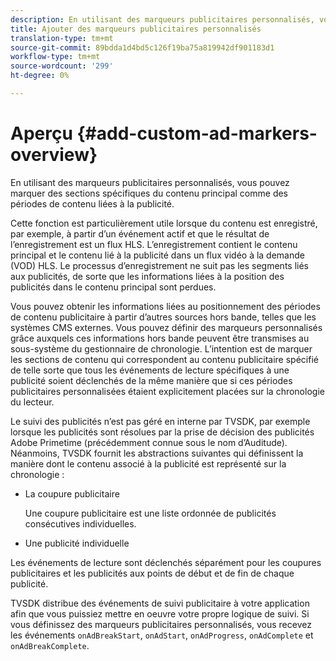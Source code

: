 ```yaml
---
description: En utilisant des marqueurs publicitaires personnalisés, vous pouvez marquer des sections spécifiques du contenu principal comme des périodes de contenu liées à la publicité.
title: Ajouter des marqueurs publicitaires personnalisés
translation-type: tm+mt
source-git-commit: 89bdda1d4bd5c126f19ba75a819942df901183d1
workflow-type: tm+mt
source-wordcount: '299'
ht-degree: 0%

---
```



# Aperçu {#add-custom-ad-markers-overview}

En utilisant des marqueurs publicitaires personnalisés, vous pouvez marquer des sections spécifiques du contenu principal comme des périodes de contenu liées à la publicité.

Cette fonction est particulièrement utile lorsque du contenu est enregistré, par exemple, à partir d’un événement actif et que le résultat de l’enregistrement est un flux HLS. L’enregistrement contient le contenu principal et le contenu lié à la publicité dans un flux vidéo à la demande (VOD) HLS. Le processus d’enregistrement ne suit pas les segments liés aux publicités, de sorte que les informations liées à la position des publicités dans le contenu principal sont perdues.

Vous pouvez obtenir les informations liées au positionnement des périodes de contenu publicitaire à partir d’autres sources hors bande, telles que les systèmes CMS externes. Vous pouvez définir des marqueurs personnalisés grâce auxquels ces informations hors bande peuvent être transmises au sous-système du gestionnaire de chronologie. L’intention est de marquer les sections de contenu qui correspondent au contenu publicitaire spécifié de telle sorte que tous les événements de lecture spécifiques à une publicité soient déclenchés de la même manière que si ces périodes publicitaires personnalisées étaient explicitement placées sur la chronologie du lecteur.

Le suivi des publicités n’est pas géré en interne par TVSDK, par exemple lorsque les publicités sont résolues par la prise de décision des publicités Adobe Primetime (précédemment connue sous le nom d’Auditude). Néanmoins, TVSDK fournit les abstractions suivantes qui définissent la manière dont le contenu associé à la publicité est représenté sur la chronologie :

* La coupure publicitaire

   Une coupure publicitaire est une liste ordonnée de publicités consécutives individuelles.
* Une publicité individuelle

Les événements de lecture sont déclenchés séparément pour les coupures publicitaires et les publicités aux points de début et de fin de chaque publicité.

TVSDK distribue des événements de suivi publicitaire à votre application afin que vous puissiez mettre en oeuvre votre propre logique de suivi. Si vous définissez des marqueurs publicitaires personnalisés, vous recevez les événements `onAdBreakStart`, `onAdStart`, `onAdProgress`, `onAdComplete` et `onAdBreakComplete`.
